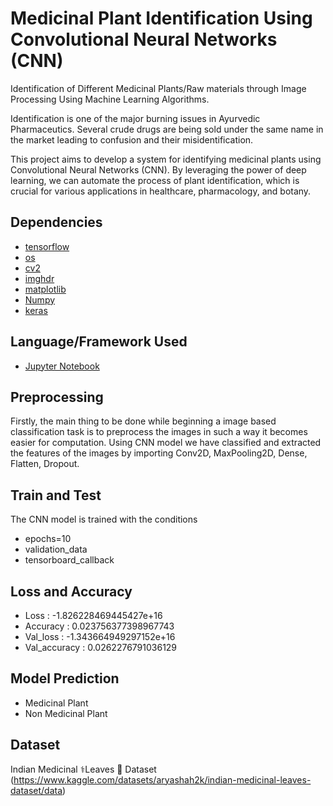 # Medicinal Plant Identification Using Convolutional Neural Networks (CNN)

Identification of Different Medicinal Plants/Raw materials through Image Processing Using Machine Learning Algorithms.

Identification is one of the major burning issues in Ayurvedic Pharmaceutics. Several crude drugs are being sold under the same name in the market leading to confusion and their misidentification.

This project aims to develop a system for identifying medicinal plants using Convolutional Neural Networks (CNN). By leveraging the power of deep learning, we can automate the process of plant identification, which is crucial for various applications in healthcare, pharmacology, and botany.

## Dependencies

- [tensorflow]()
- [os]()
- [cv2]()
- [imghdr]()
- [matplotlib]()
- [Numpy]()
- [keras]()

## Language/Framework Used

- [Jupyter Notebook](https://jupyter.org/)

## Preprocessing 

Firstly, the main thing to be done while beginning a image based classification task is to preprocess the images in such a way it becomes easier for computation.
Using CNN model we have classified and extracted the features of the images by importing Conv2D, MaxPooling2D, Dense, Flatten, Dropout.

## Train and Test

The CNN model is trained with the conditions
- epochs=10
- validation_data
- tensorboard_callback

## Loss and Accuracy

- Loss          :     -1.826228469445427e+16
- Accuracy      :      0.023756377398967743
- Val_loss      :      -1.343664949297152e+16
- Val_accuracy  :      0.0262276791036129

## Model Prediction

- Medicinal Plant
- Non Medicinal Plant

## Dataset

Indian Medicinal ⚕️Leaves 🌿 Dataset
(https://www.kaggle.com/datasets/aryashah2k/indian-medicinal-leaves-dataset/data)


